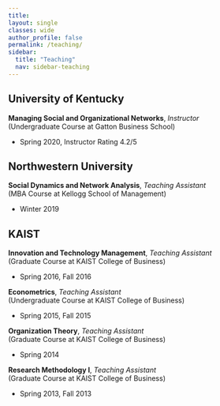 ```yaml
---
title: 
layout: single
classes: wide
author_profile: false
permalink: /teaching/
sidebar:
  title: "Teaching"
  nav: sidebar-teaching
---
```


## University of Kentucky
**Managing Social and Organizational Networks**, *Instructor*     
(Undergraduate Course at Gatton Business School) 
+ Spring 2020, Instructor Rating 4.2/5  

## Northwestern University
**Social Dynamics and Network Analysis**, *Teaching Assistant*   
(MBA Course at Kellogg School of Management)
+ Winter 2019

## KAIST
**Innovation and Technology Management**, *Teaching Assistant*     
(Graduate Course at KAIST College of Business)
+ Spring 2016, Fall 2016

**Econometrics**, *Teaching Assistant*   
(Undergraduate Course at KAIST College of Business)  
+ Spring 2015, Fall 2015

**Organization Theory**, *Teaching Assistant*     
(Graduate Course at KAIST College of Business)  
+ Spring 2014

**Research Methodology I**, *Teaching Assistant*    
(Graduate Course at KAIST College of Business)   
+ Spring 2013, Fall 2013
